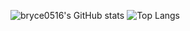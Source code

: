 
![bryce0516's GitHub stats](https://github-readme-stats.vercel.app/api?username=bryce0516&show_icons=true&bg_color=00000000&include_all_commits=true&count_private=true)
![Top Langs](https://github-readme-stats.vercel.app/api/top-langs/?username=bryce0516&layout=compact)

